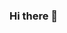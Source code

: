 ### Hi there 👋

<!--
**meagle21/meagle21** is a ✨ _special_ ✨ repository because its `README.md` (this file) appears on your GitHub profile.

Here are some ideas to get you started:

